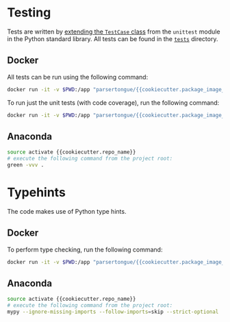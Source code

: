 # Testing

Tests are written by [extending the `TestCase` class](https://docs.python.org/3.7/library/unittest.html#unittest.TestCase) from the `unittest` module in the Python standard library.  All tests can be found in the [`tests`](./tests) directory.

## Docker

All tests can be run using the following command:

```bash
docker run -it -v $PWD:/app "parsertongue/{{cookiecutter.package_image_name}}:latest" test-all
```

To run just the unit tests (with code coverage), run the following command:

```bash
docker run -it -v $PWD:/app "parsertongue/{{cookiecutter.package_image_name}}:latest" green -vvv --run-coverage
```

## Anaconda

```bash
source activate {{cookiecutter.repo_name}}
# execute the following command from the project root:
green -vvv .
```

# Typehints

The code makes use of Python type hints.

## Docker

To perform type checking, run the following command:

```bash
docker run -it -v $PWD:/app "parsertongue/{{cookiecutter.package_image_name}}:latest" mypy --ignore-missing-imports --follow-imports=skip --strict-optional .
```

## Anaconda

```bash
source activate {{cookiecutter.repo_name}}
# execute the following command from the project root:
mypy --ignore-missing-imports --follow-imports=skip --strict-optional .
```
